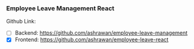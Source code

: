 ### Employee Leave Management React



Github Link:
- [ ] Backend: https://github.com/ashrawan/employee-leave-management
- [x] Frontend: https://github.com/ashrawan/employee-leave-react
